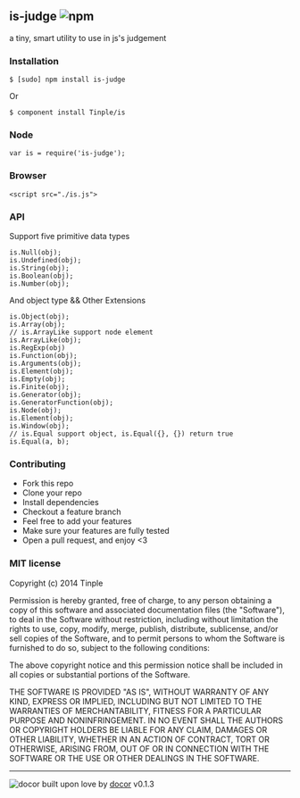 ## is-judge ![npm](https://badge.fury.io/js/is-judge.png)

a tiny, smart utility to use in js&#39;s judgement

### Installation
````
$ [sudo] npm install is-judge
````

Or

````
$ component install Tinple/is
````

### Node
````
var is = require('is-judge');
````

### Browser
````
<script src="./is.js">
````

### API

Support five primitive data types
```
is.Null(obj);
is.Undefined(obj);
is.String(obj);
is.Boolean(obj);
is.Number(obj);
```

And object type && Other Extensions
```
is.Object(obj);
is.Array(obj);
// is.ArrayLike support node element
is.ArrayLike(obj);
is.RegExp(obj)
is.Function(obj);
is.Arguments(obj);
is.Element(obj);
is.Empty(obj);
is.Finite(obj);
is.Generator(obj);
is.GeneratorFunction(obj);
is.Node(obj);
is.Element(obj);
is.Window(obj);
// is.Equal support object, is.Equal({}, {}) return true
is.Equal(a, b); 
```

### Contributing
- Fork this repo
- Clone your repo
- Install dependencies
- Checkout a feature branch
- Feel free to add your features
- Make sure your features are fully tested
- Open a pull request, and enjoy <3

### MIT license
Copyright (c) 2014 Tinple

Permission is hereby granted, free of charge, to any person obtaining a copy
of this software and associated documentation files (the &quot;Software&quot;), to deal
in the Software without restriction, including without limitation the rights
to use, copy, modify, merge, publish, distribute, sublicense, and/or sell
copies of the Software, and to permit persons to whom the Software is
furnished to do so, subject to the following conditions:

The above copyright notice and this permission notice shall be included in
all copies or substantial portions of the Software.

THE SOFTWARE IS PROVIDED &quot;AS IS&quot;, WITHOUT WARRANTY OF ANY KIND, EXPRESS OR
IMPLIED, INCLUDING BUT NOT LIMITED TO THE WARRANTIES OF MERCHANTABILITY,
FITNESS FOR A PARTICULAR PURPOSE AND NONINFRINGEMENT. IN NO EVENT SHALL THE
AUTHORS OR COPYRIGHT HOLDERS BE LIABLE FOR ANY CLAIM, DAMAGES OR OTHER
LIABILITY, WHETHER IN AN ACTION OF CONTRACT, TORT OR OTHERWISE, ARISING FROM,
OUT OF OR IN CONNECTION WITH THE SOFTWARE OR THE USE OR OTHER DEALINGS IN
THE SOFTWARE.

---
![docor](https://cdn1.iconfinder.com/data/icons/windows8_icons_iconpharm/26/doctor.png)
built upon love by [docor](https://github.com/turingou/docor.git) v0.1.3